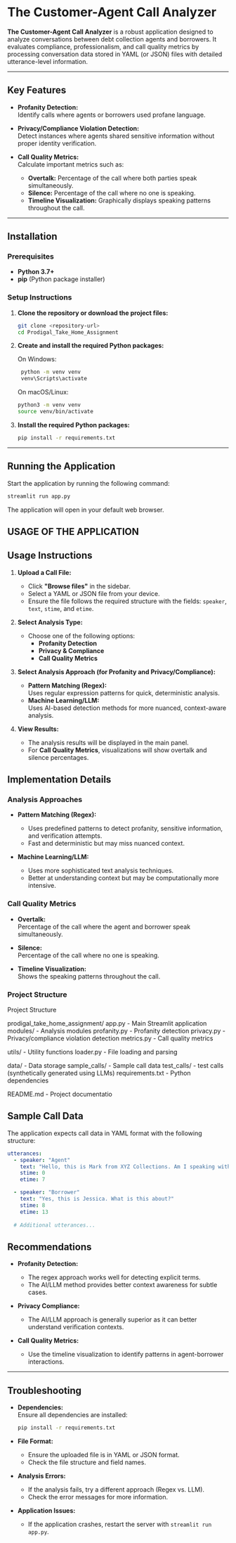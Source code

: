 # The Customer-Agent Call Analyzer

**The Customer-Agent Call Analyzer** is a robust application designed to analyze conversations between debt collection agents and borrowers. It evaluates compliance, professionalism, and call quality metrics by processing conversation data stored in YAML (or JSON) files with detailed utterance-level information.

---

## Key Features

- **Profanity Detection:**  
  Identify calls where agents or borrowers used profane language.

- **Privacy/Compliance Violation Detection:**  
  Detect instances where agents shared sensitive information without proper identity verification.

- **Call Quality Metrics:**  
  Calculate important metrics such as:
  - **Overtalk:** Percentage of the call where both parties speak simultaneously.
  - **Silence:** Percentage of the call where no one is speaking.
  - **Timeline Visualization:** Graphically displays speaking patterns throughout the call.

---

## Installation

### Prerequisites

- **Python 3.7+**
- **pip** (Python package installer)

### Setup Instructions

1. **Clone the repository or download the project files:**

   ```bash
   git clone <repository-url>
   cd Prodigal_Take_Home_Assignment
    ```
2. **Create and install the required Python packages:**

   On Windows:

   ```bash
    python -m venv venv
    venv\Scripts\activate
    ```

    On macOS/Linux:

    ```bash
    python3 -m venv venv
    source venv/bin/activate
    ```
3. **Install the required Python packages:**

   ```bash
   pip install -r requirements.txt
   ```

---

## Running the Application

Start the application by running the following command:

```bash
streamlit run app.py
```
The application will open in your default web browser.

## USAGE OF THE APPLICATION

## Usage Instructions

1. **Upload a Call File:**
   - Click **"Browse files"** in the sidebar.
   - Select a YAML or JSON file from your device.
   - Ensure the file follows the required structure with the fields: `speaker`, `text`, `stime`, and `etime`.

2. **Select Analysis Type:**
   - Choose one of the following options:
     - **Profanity Detection**
     - **Privacy & Compliance**
     - **Call Quality Metrics**

3. **Select Analysis Approach (for Profanity and Privacy/Compliance):**
   - **Pattern Matching (Regex):**  
     Uses regular expression patterns for quick, deterministic analysis.
   - **Machine Learning/LLM:**  
     Uses AI-based detection methods for more nuanced, context-aware analysis.

4. **View Results:**
   - The analysis results will be displayed in the main panel.
   - For **Call Quality Metrics**, visualizations will show overtalk and silence percentages.


## Implementation Details

### Analysis Approaches

- **Pattern Matching (Regex):**
  - Uses predefined patterns to detect profanity, sensitive information, and verification attempts.
  - Fast and deterministic but may miss nuanced context.

- **Machine Learning/LLM:**
  - Uses more sophisticated text analysis techniques.
  - Better at understanding context but may be computationally more intensive.

### Call Quality Metrics

- **Overtalk:**  
  Percentage of the call where the agent and borrower speak simultaneously.

- **Silence:**  
  Percentage of the call where no one is speaking.

- **Timeline Visualization:**  
  Shows the speaking patterns throughout the call.

### Project Structure

Project Structure

prodigal_take_home_assignment/
app.py - Main Streamlit application
modules/ - Analysis modules
profanity.py - Profanity detection
privacy.py - Privacy/compliance violation detection
metrics.py - Call quality metrics

utils/ - Utility functions
loader.py - File loading and parsing

data/ - Data storage
sample_calls/ - Sample call data
test_calls/ - test calls (synthetically generated using LLMs)
requirements.txt - Python dependencies

README.md - Project documentatio


## Sample Call Data

The application expects call data in YAML format with the following structure:

```yaml
utterances:
  - speaker: "Agent"
    text: "Hello, this is Mark from XYZ Collections. Am I speaking with Jessica?"
    stime: 0
    etime: 7

  - speaker: "Borrower"
    text: "Yes, this is Jessica. What is this about?"
    stime: 8
    etime: 13
    
  # Additional utterances...

  ```

  ## Recommendations

- **Profanity Detection:**  
  - The regex approach works well for detecting explicit terms.  
  - The AI/LLM method provides better context awareness for subtle cases.

- **Privacy Compliance:**  
  - The AI/LLM approach is generally superior as it can better understand verification contexts.

- **Call Quality Metrics:**  
  - Use the timeline visualization to identify patterns in agent-borrower interactions.

---

## Troubleshooting

- **Dependencies:**  
  Ensure all dependencies are installed:
  ```bash
  pip install -r requirements.txt
    ```



- **File Format:**
    - Ensure the uploaded file is in YAML or JSON format.
    - Check the file structure and field names.

- **Analysis Errors:**
    - If the analysis fails, try a different approach (Regex vs. LLM).
    - Check the error messages for more information.

- **Application Issues:**
    - If the application crashes, restart the server with `streamlit run app.py`.


